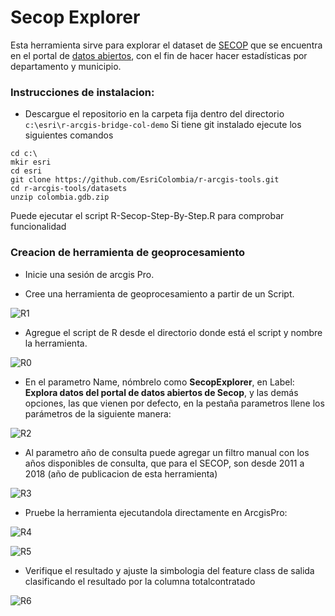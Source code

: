 # Secop Explorer

Esta herramienta sirve para explorar el dataset de [SECOP](https://www.datos.gov.co/Gastos-Gubernamentales/SECOP-I/nuxh-53y2) que se encuentra en el portal de [datos abiertos](datos.gov.co), con el fin de hacer hacer estadísticas por departamento y municipio. 

### Instrucciones de instalacion:

- Descargue el repositorio en la carpeta fija dentro del directorio `c:\esri\r-arcgis-bridge-col-demo` Si tiene git instalado ejecute los siguientes comandos

```
cd c:\
mkir esri
cd esri
git clone https://github.com/EsriColombia/r-arcgis-tools.git
cd r-arcgis-tools/datasets
unzip colombia.gdb.zip

```

Puede ejecutar el script R-Secop-Step-By-Step.R para comprobar funcionalidad

### Creacion de herramienta de geoprocesamiento

- Inicie una sesión de arcgis Pro.

- Cree una herramienta de geoprocesamiento a partir de un Script.

![R1](https://farm2.staticflickr.com/1897/42397090460_29cf5b5d0b_o.png)

- Agregue el script de R desde el directorio donde está el script y nombre la herramienta.

![R0](https://farm2.staticflickr.com/1890/29559998707_3f6c61761c_o.png)

- En el parametro Name, nómbrelo como **SecopExplorer**, en Label:  **Explora datos del portal de datos abiertos de Secop**, y las demás opciones, las que vienen por defecto, en la pestaña parametros 
llene los parámetros de la siguiente manera: 

![R2](https://farm2.staticflickr.com/1883/42397090320_c129f041cd_o.png)

- Al parametro año de consulta puede agregar un filtro manual con los años disponibles de consulta, que para el SECOP, son desde 2011 a 2018 (año de publicacion de esta herramienta)

![R3](https://farm2.staticflickr.com/1854/43486830794_dfdd00c111_o.png)

- Pruebe la herramienta ejecutandola directamente en ArcgisPro:

![R4](https://farm2.staticflickr.com/1845/42397090240_bdc4f649a8_o.png)

![R5](https://farm2.staticflickr.com/1860/44156787362_f9b9cf2205_o.png)

- Verifique el resultado y ajuste la simbologia del feature class de salida clasificando el resultado por la columna totalcontratado

![R6](https://farm2.staticflickr.com/1894/43486830674_815e8739a3_o.png)